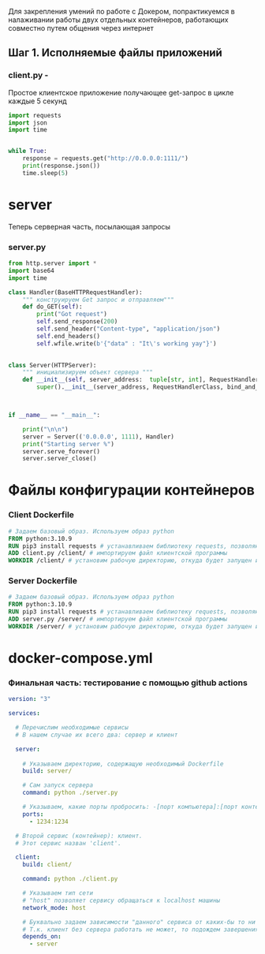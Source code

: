 Для закрепления умений по работе с Докером, попрактикуемся в налаживании работы двух отдельных контейнеров, работающих совместно путем общения через интернет

## Шаг 1. Исполняемые файлы приложений

### client.py - 
Простое клиентское приложение получающее get-запрос в цикле каждые 5 секунд
```python
import requests
import json
import time


while True:
    response = requests.get("http://0.0.0.0:1111/")
    print(response.json())
    time.sleep(5)

```

# server
Теперь серверная часть, посылающая запросы
### server.py
```python
from http.server import *
import base64
import time

class Handler(BaseHTTPRequestHandler):
    """ конструируем Get запрос и отправляем"""
    def do_GET(self):
        print("Got request")
        self.send_response(200)
        self.send_header("Content-type", "application/json")
        self.end_headers()
        self.wfile.write(b'{"data" : "It\'s working yay"}')
       

class Server(HTTPServer):
    """ инициализируем объект сервера """
    def __init__(self, server_address:  tuple[str, int], RequestHandlerClass, bind_and_activate=...) -> None:
        super().__init__(server_address, RequestHandlerClass, bind_and_activate)



if __name__ == "__main__":

    print("\n\n")
    server = Server(('0.0.0.0', 1111), Handler)
    print("Starting server %")
    server.serve_forever()
    server.server_close()
```

# Файлы конфигурации контейнеров

### Client Dockerfile
```dockerfile
# Задаем базовый образ. Используем образ python
FROM python:3.10.9
RUN pip3 install requests # устанавливаем библиотеку requests, позволяющую отправлять и получать запросы
ADD client.py /client/ # импортируем файл клиентской программы
WORKDIR /client/ # установим рабочую директорию, откуда будет запущен исполняемый файл
```

### Server Dockerfile
```dockerfile
# Задаем базовый образ. Используем образ python
FROM python:3.10.9
RUN pip3 install requests # устанавливаем библиотеку requests, позволяющую отправлять и получать запросы
ADD server.py /server/ # импортируем файл клиентской программы
WORKDIR /server/ # установим рабочую директорию, откуда будет запущен исполняемый файл
```



# docker-compose.yml
### Финальная часть: тестирование с помощью github actions
```yml
version: "3"

services:

  # Перечислим необходимые сервисы
  # В нашем случае их всего два: сервер и клиент

  server:
 
    # Указываем директорию, содержащую необходимый Dockerfile
    build: server/

    # Сам запуск сервера
    command: python ./server.py

    # Указываем, какие порты пробросить: -[порт компьютера]:[порт контейнера]
    ports:
      - 1234:1234

  # Второй сервис (контейнер): клиент.
  # Этот сервис назван 'client'.

  client:
    build: client/

    command: python ./client.py

    # Указываем тип сети
    # "host" позволяет сервису обращаться к localhost машины
    network_mode: host

    # Буквально задаем зависимости "данного" сервиса от каких-бы то ни было
    # Т.к. клиент без сервера работать не может, то подождем завершения запуска сервера 
    depends_on:
      - server
```
